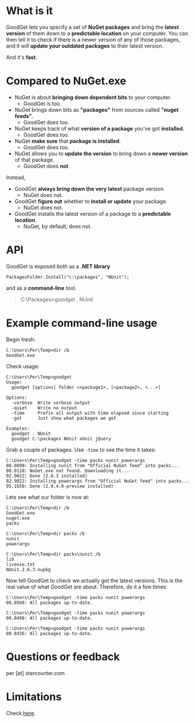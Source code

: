 What is it
==========
GoodGet lets you specify a set of **NuGet packages** and bring the **latest version** of them down to a **predictable location** on your computer. You can then tell it to check if there is a newer version of any of those packages, and it will **update your outdated packages** to their latest version.

And it's **fast**.

Compared to NuGet.exe
=====================
* NuGet is about **bringing down dependent bits** to your computer.
    * GoodGet is too.
* NuGet brings down bits as **"packages"** from sources called **"nuget feeds"**.
    * GoodGet does too.
* NuGet keeps track of what **version of a package** you've got **installed**.
    * GoodGet does too.
* NuGet **make sure** that **package is installed**.
    * GoodGet does too.
* NuGet allows you to **update the version** to bring down a **newer version** of that package.
    * GoodGet does ***not***.

Instead,

* GoodGet **always bring down the very latest** package version.
    * NuGet does not.
* GoodGet **figure out** whether to **install or update** your package.
    * NuGet does not.
* GoodGet installs the latest version of a package to a **predictable location**. 
    * NuGet, by default, does not.

API
===
GoodGet is exposed both as a **.NET library**

```
PackagesFolder.Install("c:\packages", "NUnit");
```

and as a **command-line** tool.

> C:\Packages>goodget . NUnit

Example command-line usage
==========================
Begin fresh:
```
C:\Users\Per\Temp>dir /b
GoodGet.exe
```

Check usage:
```
C:\Users\Per\Temp>goodget
Usage:
  goodget [options] folder <<package1>, [<package2>, <...>]

Options:
  -verbose  Write verbose output
  -quiet    Write no output
  -time     Prefix all output with time elapsed since starting
  -got      Just show what packages we got

Examples:
  goodget . NUnit
  goodget C:\packages NUnit xUnit jQuery
```

Grab a couple of packages. Use ```-time``` to see the time it takes:
```
C:\Users\Per\Temp>goodget -time packs nunit powerargs
00.0090: Installing nunit from "Official NuGet feed" into packs...
00.0110: NuGet.exe not found. Downloading it...
02.9022: Done (2.6.3 installed)
02.9022: Installing powerargs from "Official NuGet feed" into packs...
05.1650: Done (2.0.4.0-preview installed)
```

Lets see what our folder is now at:
```
C:\Users\Per\Temp>dir /b
GoodGet.exe
nuget.exe
packs

C:\Users\Per\Temp>dir packs /b
nunit
powerargs

C:\Users\Per\Temp>dir packs\nunit /b
lib
license.txt
NUnit.2.6.3.nupkg
```

Now tell GoodGet to check we actually got the latest versions.
This is the real value of what GoodGet are about. Therefore,
do it a few times:
```
C:\Users\Per\Temp>goodget -time packs nunit powerargs
00.8568: All packages up-to-date.

C:\Users\Per\Temp>goodget -time packs nunit powerargs
00.8498: All packages up-to-date.

C:\Users\Per\Temp>goodget -time packs nunit powerargs
00.8436: All packages up-to-date.
```

Questions or feedback
=====================
per [at] starcounter.com

Limitations
===========
Check [here](https://github.com/per-samuelsson/GoodGet/issues?labels=enhancement&page=1&state=open).
